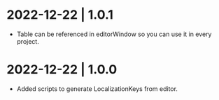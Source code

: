 # 2022-12-22 | 1.0.1
 - Table can be referenced in editorWindow so you can use it in every project.

# 2022-12-22 | 1.0.0
 - Added scripts to generate LocalizationKeys from editor.